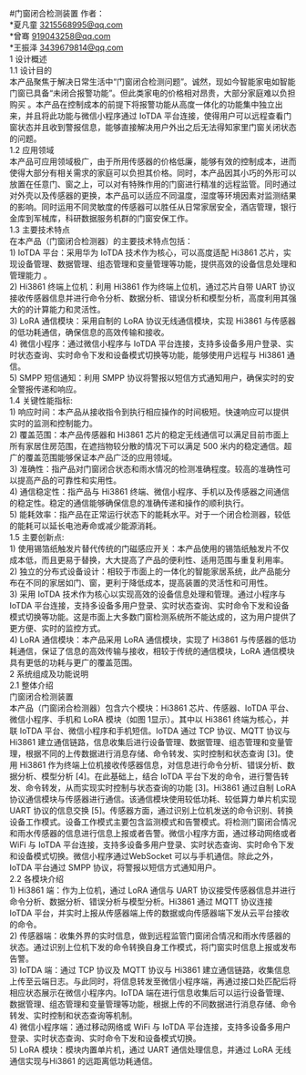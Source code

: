 
#门窗闭合检测装置
作者：<br>
*夏凡童	3215568995@qq.com<br>
*曾骞	919043258@qq.com<br>
*王振泽	3439679814@qq.com<br>
1 设计概述<br>
	1.1 设计目的<br>
		本产品聚焦于解决日常生活中“门窗闭合检测问题”。诚然，现如今智能家电如智能门窗已具备“未闭合报警功能”。但此类家电的价格相对昂贵，大部分家庭难以负担购买 。本产品在控制成本的前提下将报警功能从高度一体化的功能集中独立出来，并且将此功能与微信小程序通过 IoTDA 平台连接，使得用户可以远程查看门窗状态并且收到警报信息，能够直接解决用户外出之后无法得知家里门窗关闭状态的问题。<br>
	1.2 应用领域<br>
		本产品可应用领域极广，由于所用传感器的价格低廉，能够有效的控制成本，进而使得大部分有相关需求的家庭可以负担其价格。同时，本产品因其小巧的外形可以放置在任意门、窗之上，可以对有特殊作用的门窗进行精准的远程监管。同时通过对外壳以及传感器的更换，本产品可以适应不同温度，湿度等环境因素对监测结果的影响。同时运用不同灵敏度的传感器可以胜任从日常家居安全，酒店管理，银行金库到军械库，科研数据服务机群的门窗安保工作。<br>
	1.3 主要技术特点<br>
		在本产品（门窗闭合检测器）的主要技术特点包括：<br>
		1) IoTDA 平台：采用华为 IoTDA 技术作为核心，可以高度适配 Hi3861 芯片，实现设备管理、数据管理、组态管理和变量管理等功能，提供高效的设备信息处理和管理能力 。<br>
		2) Hi3861 终端上位机：利用 Hi3861 作为终端上位机，通过芯片自带 UART 协议接收传感器信息并进行命令分析、数据分析、错误分析和模型分析，高度利用其强大的的计算能力和灵活性。<br>
		3) LoRA 通信模块：采用自制的 LoRA 协议无线通信模块，实现 Hi3861 与传感器的低功耗通信，确保信息的高效传输和接收。<br>
		4) 微信小程序：通过微信小程序与 IoTDA 平台连接，支持多设备多用户登录、实时状态查询、实时命令下发和设备模式切换等功能，能够使用户远程与 Hi3861 通信。<br>
		5) SMPP 短信通知：利用 SMPP 协议将警报以短信方式通知用户，确保实时的安全警报传递和响应。<br>
1.4 关键性能指标:<br>
		1) 响应时间：本产品从接收指令到执行相应操作的时间极短。快速响应可以提供实时的监测和控制能力。<br>
		2) 覆盖范围：本产品传感器和 Hi3861 芯片的稳定无线通信可以满足目前市面上所有家居住房范围，在遮挡物较分散的情况下可以满足 500 米内的稳定通信。超广的覆盖范围能够保证本产品广泛的应用领域。<br>
		3) 准确性：指产品对门窗闭合状态和雨水情况的检测准确程度。较高的准确性可以提高产品的可靠性和实用性。<br>
		4) 通信稳定性：指产品与 Hi3861 终端、微信小程序、手机以及传感器之间通信的稳定性。稳定的通信能够确保信息的准确传递和操作的顺利执行。<br>
		5) 能耗效率：指产品在正常运行状态下的能耗水平。对于一个闭合检测器，较低的能耗可以延长电池寿命或减少能源消耗。<br>
1.5 主要创新点:<br>
		1) 使用锡箔纸触发片替代传统的门磁感应开关：本产品使用的锡箔纸触发片不仅成本低，而且更易于替换，大大提高了产品的便利性、适用范围与重复利用率。<br>
		2) 独立的分布式设备设计：相较于市面上的一体化的智能家居系统，此产品能分布在不同的家居如门、窗，更利于降低成本，提高装置的灵活性和可用性。<br>
		3) 采用 IoTDA 技术作为核心以实现高效的设备信息处理和管理。通过小程序与 IoTDA 平台连接，支持多设备多用户登录、实时状态查询、实时命令下发和设备模式切换等功能。这是市面上大多数门窗检测系统所不能达成的，这为用户提供了更方便、实时的监控方式。<br>
		4) LoRA 通信模块：本产品采用 LoRA 通信模块，实现了 Hi3861 与传感器的低功耗通信，保证了信息的高效传输与接收，相较于传统的通信模块，LoRA 通信模块具有更低的功耗与更广的覆盖范围。<br>
2 系统组成及功能说明<br>
	2.1 整体介绍<br>
	门窗闭合检测装置<br>
	本产品（门窗闭合检测器）包含六个模块：Hi3861 芯片、传感器、IoTDA 平台、微信小程序、手机和 LoRA 模块（如图 1显示）。其中以 Hi3861 终端为核心，并联 IoTDA 平台、微信小程序和手机短信。IoTDA 通过 TCP 协议、MQTT 协议与 Hi3861 建立通信链路，信息收集后进行设备管理、数据管理、组态管理和变量管理，根据不同的上传数据进行消息存储、命令转发、实时控制和状态查询 [3]。使用 Hi3861 作为终端上位机接收传感器信息，对信息进行命令分析、错误分析、数据分析、模型分析 [4]。在此基础上，结合 IoTDA 平台下发的命令，进行警告转发、命令转发，从而实现实时控制与状态查询的功能 [3]。Hi3861 通过自制 LoRA 协议通信模块与传感器进行通信。该通信模块使用较低功耗、较低算力单片机实现 UART 协议的信息交换 [5]。传感器方面，通过识别上位机发送的命令识别、转换设备工作模式。设备工作模式主要包含监测模式和告警模式。将检测门窗闭合情况和雨水传感器的信息进行信息上报或者告警。微信小程序方面，通过移动网络或者WiFi 与 IoTDA 平台连接，支持多设备多用户登录、实时状态查询、实时命令下发和设备模式切换。微信小程序通过WebSocket 可以与手机通信。除此之外，IoTDA 平台通过 SMPP 协议，将警报以短信方式通知用户。<br>
	2.2 各模块介绍<br>
		1) Hi3861 端：作为上位机，通过 LoRA 通信与 UART 协议接受传感器信息并进行命令分析、数据分析、错误分析与模型分析。Hi3861 通过 MQTT 协议连接 IoTDA 平台，并实时上报从传感器端上传的数据或向传感器端下发从云平台接收的命令。<br>
		2) 传感器端：收集外界的实时信息，做到远程监管门窗闭合情况和雨水传感器的状态。通过识别上位机下发的命令转换自身工作模式，将门窗实时信息上报或发布告警。<br>
		3) IoTDA 端：通过 TCP 协议及 MQTT 协议与 Hi3861 建立通信链路，收集信息上传至云端日志。与此同时，将信息转发至微信小程序端，再通过接口处匹配后将相应状态展示在微信小程序内。IoTDA 端在进行信息收集后可以运行设备管理、数据管理、组态管理和变量管理等功能，根据上传的不同数据进行消息存储、命令转发、实时控制和状态查询等机制。<br>
		4) 微信小程序端：通过移动网络或 WiFi 与 IoTDA 平台连接，支持多设备多用户登录、实时状态查询、实时命令下发和设备模式切换。<br>
		5) LoRA 模块：模块内置单片机，通过 UART 通信处理信息，并通过 LoRA 无线通信实现与Hi3861 的远距离低功耗通信。<br>
